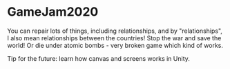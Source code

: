 # GameJam2020
You can repair lots of things, including relationships, and by "relationships", I also mean relationships between the countries! Stop the war and save the world! Or die under atomic bombs - very broken game which kind of works. 

Tip for the future: learn how canvas and screens works in Unity.
